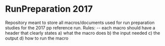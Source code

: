 # RunPreparation 2017
Repository meant to store all macros/documents used for run preparation studies for the 2017 pp reference run.
Rules:
-- each macro should have a header that clearly states
a) what the macro does
b) the input needed
c) the output
d) how to run the macro
